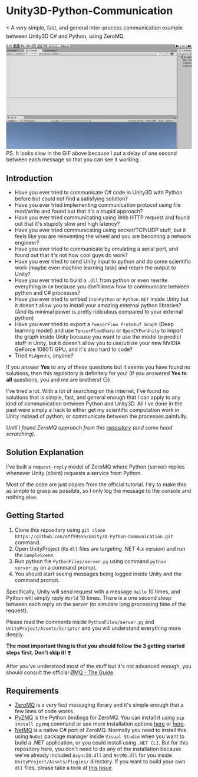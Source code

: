 # Unity3D-Python-Communication

⚡️ A very simple, fast, and general inter-process communication example between Unity3D C# and Python, using ZeroMQ.

![unity-cmd-play-example](img/unity-cmd-play-example.gif)
PS. It looks slow in the GIF above because I put a delay of one second between each message so that you can see it
working.

## Introduction

* Have you ever tried to communicate C# code in Unity3D with Python before but could not find a satisfying solution?
* Have you ever tried implementing communication protocol using file read/write and found out that it's a stupid approach?
* Have you ever tried communicating using Web HTTP request and found out that it's stupidly slow and high latency?
* Have you ever tried communicating using socket/TCP/UDP stuff, but it feels like you are reinventing the wheel and you
  are becoming a network engineer?
* Have you ever tried to communicate by emulating a serial port, and found out that it's not how cool guys do work?
* Have you ever tried to send Unity input to python and do some scientific work (maybe even machine learning task)
  and return the output to Unity?
* Have you ever tried to build a `.dll` from python or even rewrite everything in `C#` because you don't know how to
  communicate between python and C# processes?
* Have you ever tried to embed `IronPython` or `Python.NET` inside Unity but it doesn't allow you to install your
  amazing external python libraries? (And its minimal power is pretty ridiculous compared to your external python)
* Have you ever tried to export a `TensorFlow Protobuf Graph` (Deep learning model) and use `TensorFlowSharp` or
  `OpenCVForUnity` to import the graph inside Unity because you want to use the model to predict stuff in Unity, but it
  doesn't allow you to use/utilize your new NVIDIA GeForce 1080Ti GPU, and it's also hard to code?
* Tried `MLAgents`, anyone?

If you answer **Yes** to any of these questions but it seems you have found no solutions,
then this repository is definitely for you!
(If you answered **Yes to all** questions, you and me are brothers! 😏)

I've tried a lot. With a lot of searching on the internet, I've found no solutions that is simple, fast, and general
enough that I can apply to any kind of communication between Python and Unity3D. All I've done in the past were simply
a hack to either get my scientific computation work in Unity instead of python, or communicate between the processes painfully.

_Until I found ZeroMQ approach from this [repository](https://github.com/valkjsaaa/Unity-ZeroMQ-Example)
(and some head scratching)._

## Solution Explanation

I've built a `request-reply` model of ZeroMQ where Python (server) replies whenever Unity (client) requests
a service from Python.

Most of the code are just copies from the official tutorial. I try to make this as simple to grasp as possible, so I
only log the message to the console and nothing else.

## Getting Started

1. Clone this repository using `git clone https://github.com/off99555/Unity3D-Python-Communication.git` command.
2. Open UnityProject (its `dll` files are targeting .NET 4.x version) and run the `SampleScene`.
3. Run python file `PythonFiles/server.py` using command `python server.py` on a command prompt.
4. You should start seeing messages being logged inside Unity and the command prompt.

Specifically, Unity will send request with a message `Hello` 10 times, and Python will simply reply `World` 10 times.
There is a one second sleep between each reply on the server (to simulate long processing time of the request).

Please read the comments inside `PythonFiles/server.py` and `UnityProject/Assets/Scripts/` and you will understand everything more deeply.

**The most important thing is that you should follow the 3 getting started steps first. Don't skip it!** ❣️

After you've understood most of the stuff but it's not advanced enough, you should consult the official
[ØMQ - The Guide](http://zguide.zeromq.org/page:all).

## Requirements

* [ZeroMQ](http://zeromq.org/) is a very fast messaging library and it's simple enough that a few lines of code works.
* [PyZMQ](https://pyzmq.readthedocs.io/en/latest/) is the Python bindings for ZeroMQ. You can install it using
  `pip install pyzmq` command or see more installation options [here](http://zeromq.org/bindings:python) or
  [here](https://github.com/zeromq/pyzmq).
* [NetMQ](https://netmq.readthedocs.io/en/latest/) is a native C# port of ZeroMQ. Normally you need to install this using
  `NuGet` package manager inside `Visual Studio` when you want to build a .NET application, or you could install using
  `.NET CLI`. But for this repository here, you don't need to do any of the installation because we've already included
  `AsyncIO.dll` and `NetMQ.dll` for you inside `UnityProject/Assets/Plugins/` directory.
  If you want to build your own `dll` files, please take a look at
  [this issue](https://github.com/valkjsaaa/Unity-ZeroMQ-Example/issues/7).
